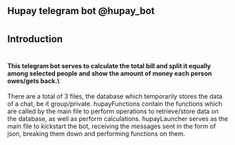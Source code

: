 # <h2> Hupay telegram bot @hupay_bot
  
# <h2> Introduction
# <h4> This telegram bot serves to calculate the total bill and split it equally among selected people and show the amount of money each person owes/gets back.\
There are a total of 3 files, the database which temporarily stores the data of a chat, be it group/private. 
hupayFunctions contain the functions which are called by the main file to perform operations to retrieve/store data on the database, as well as perform calculations. hupayLauncher serves as the main file to kickstart the bot, receiving the messages sent in the form of json, breaking them down and performing functions on them.  
